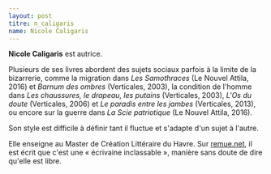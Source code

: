 ```yaml
---
layout: post
titre: n_caligaris
name: Nicole Caligaris
---
```

**Nicole Caligaris** est autrice.

Plusieurs de ses livres abordent des sujets sociaux parfois à la limite de la bizarrerie, comme la migration dans *Les Samothraces* (Le Nouvel Attila, 2016) et *Barnum des ombres* (Verticales, 2003), la condition de l'homme dans *Les chaussures, le drapeau, les putains* (Verticales, 2003), *L'Os du doute* (Verticales, 2006) et *Le paradis entre les jambes* (Verticales, 2013), ou encore sur la guerre dans *La Scie patriotique* (Le Nouvel Attila, 2016). 

Son style est difficile à définir tant il fluctue et s'adapte d'un sujet à l'autre. 

Elle enseigne au Master de Création Littéraire du Havre. Sur [remue.net](http://remue.net/), il est écrit que c'est une « écrivaine inclassable », manière sans doute de dire qu'elle est libre.